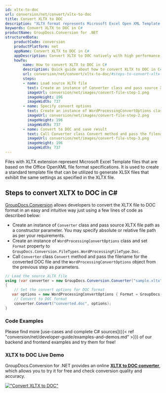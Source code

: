 ```yaml
---
id: xltx-to-doc
url: conversion/net/convert/xltx-to-doc
title: Convert XLTX to DOC
description: "XLTX format represents Microsoft Excel Open XML Template with .xltx extension. Learn how to convert XLTX to DOC file programmatically in C# language using GroupDocs.Conversion for .NET library."
keywords: Convert XLTX to DOC in C#
productName: GroupDocs.Conversion for .NET
structuredData:
    productCode: conversion
    productPlatform: net
    appName: Convert XLTX to DOC in C#
    appDescription: Convert XLTX to DOC natively with high performance using C# language and server side GroupDocs.Conversion for .NET APIs, without the use of any software like Microsoft or Open Office.
    howTo:
        name: How to convert XLTX to DOC in C# 
        description: Quick guide about how to convert XLTX to DOC in C# with high performance and accuracy.
        url: conversion/net/convert/xltx-to-doc/#steps-to-convert-xltx-to-doc-in-c
        steps:
        - name: Load source XLTX file 
          text: Create an instance of Converter class and pass source XLTX file path as a constructor parameter. You may specify absolute or relative file path as per your requirements. 
          imageUrl: conversion/net/images/convert-file-step-1.png
          imageHeight: 196
          imageWidth: 737
        - name: Specify convert options 
          text: Create an instance of WordProcessingConvertOptions class.
          imageUrl: conversion/net/images/convert-file-step-2.png
          imageHeight: 196
          imageWidth: 737
        - name: Convert to DOC and save result 
          text: Call Converter class Convert method and pass the filename for the converted HTML file and the WordProcessingConvertOptions object from the previous step as parameters.
          imageUrl: conversion/net/images/convert-file-step-3.png
          imageHeight: 196
          imageWidth: 737
---
```


Files with XLTX extension represent Microsoft Excel Template files that are based on the Office OpenXML file format specifications. It is used to create a standard template file that can be utilized to generate XLSX files that exhibit the same settings as specified in the XLTX file.

## Steps to convert XLTX to DOC in C#

[GroupDocs.Conversion](https://products.groupdocs.com/conversion/net) allows developers to convert the XLTX file to DOC format in an easy and intuitive way just using a few lines of code as described below:

* Create an instance of `Converter` class and pass source XLTX file path as a constructor parameter. You may specify absolute or relative file path as per your requirements. 
* Create an instance of `WordProcessingConvertOptions` class and set `Format` property to `GroupDocs.Conversion.FileTypes.WordProcessingFileType.Doc`.
* Call `Converter` class `Convert` method and pass the filename for the converted DOC file and the `WordProcessingConvertOptions` object from the previous step as parameters.

```csharp
// Load the source XLTX file
using (var converter = new GroupDocs.Conversion.Converter("sample.xltx"))
{
    // Set the convert options for DOC format
   var options = new WordProcessingConvertOptions { Format = GroupDocs.Conversion.FileTypes.WordProcessingFileType.Doc };
    // Convert to DOC format
    converter.Convert("converted.doc", options);
}
```

### Code Examples

Please find more [use-cases and complete C# sources]({{< ref "conversion/net/developer-guide/examples-and-demos.md" >}}) of our backend and frontend examples and try them for free!

### XLTX to DOC Live Demo

GroupDocs.Conversion for .NET provides an online [**XLTX to DOC converter**](https://products.groupdocs.app/conversion/xltx-to-doc), which allows you to try it for free and check conversion quality and accuracy.

[!["Convert XLTX to DOC"](conversion/net/images/convert-to-doc/convert-xltx-to-doc.png)](https://products.groupdocs.app/conversion/xltx-to-doc)